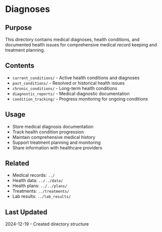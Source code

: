 # Diagnoses

## Purpose
This directory contains medical diagnoses, health conditions, and documented health issues for comprehensive medical record keeping and treatment planning.

## Contents
- `current_conditions/` - Active health conditions and diagnoses
- `past_conditions/` - Resolved or historical health issues
- `chronic_conditions/` - Long-term health conditions
- `diagnostic_reports/` - Medical diagnostic documentation
- `condition_tracking/` - Progress monitoring for ongoing conditions

## Usage
- Store medical diagnosis documentation
- Track health condition progression
- Maintain comprehensive medical history
- Support treatment planning and monitoring
- Share information with healthcare providers

## Related
- Medical records: `../`
- Health data: `../../data/`
- Health plans: `../../plans/`
- Treatments: `../treatments/`
- Lab results: `../lab_results/`

## Last Updated
2024-12-19 - Created directory structure
